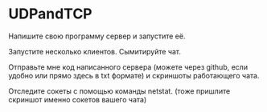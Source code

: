 # UDPandTCP
Напишите свою программу сервер и запустите её.

Запустите несколько клиентов. Сымитируйте чат.

Отправьте мне код написанного сервера (можете через github, если удобно или прямо здесь в txt формате) и скриншоты работающего чата.

Отследите сокеты с помощью команды netstat. (тоже пришлите скриншот именно сокетов вашего чата)
